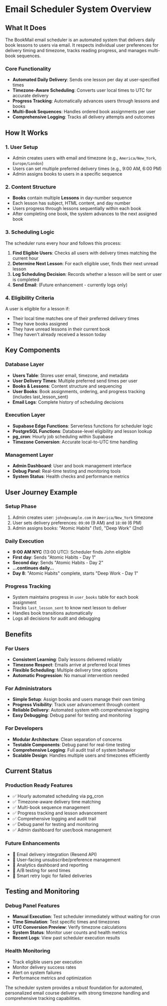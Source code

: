 # Email Scheduler System Overview

## What It Does

The BookMail email scheduler is an automated system that delivers daily book lessons to users via email. It respects individual user preferences for delivery timing and timezone, tracks reading progress, and manages multi-book sequences.

### Core Functionality

- **Automated Daily Delivery**: Sends one lesson per day at user-specified times
- **Timezone-Aware Scheduling**: Converts user local times to UTC for accurate delivery
- **Progress Tracking**: Automatically advances users through lessons and books
- **Multi-Book Sequences**: Handles ordered book assignments per user
- **Comprehensive Logging**: Tracks all delivery attempts and outcomes

## How It Works

### 1. User Setup
- Admin creates users with email and timezone (e.g., `America/New_York`, `Europe/London`)
- Users can set multiple preferred delivery times (e.g., 9:00 AM, 6:00 PM)
- Admin assigns books to users in a specific sequence

### 2. Content Structure
- **Books** contain multiple **Lessons** in day-number sequence
- Each lesson has subject, HTML content, and day number
- Users progress through lessons sequentially within each book
- After completing one book, the system advances to the next assigned book

### 3. Scheduling Logic
The scheduler runs every hour and follows this process:

1. **Find Eligible Users**: Checks all users with delivery times matching the current hour
2. **Determine Next Lesson**: For each eligible user, finds their next unread lesson
3. **Log Scheduling Decision**: Records whether a lesson will be sent or user is completed
4. **Send Email**: (Future enhancement - currently logs only)

### 4. Eligibility Criteria
A user is eligible for a lesson if:
- Their local time matches one of their preferred delivery times
- They have books assigned
- They have unread lessons in their current book
- They haven't already received a lesson today

## Key Components

### Database Layer
- **Users Table**: Stores user email, timezone, and metadata
- **User Delivery Times**: Multiple preferred send times per user
- **Books & Lessons**: Content structure and sequencing
- **User Books**: Book assignments, ordering, and progress tracking (includes last_lesson_sent)
- **Email Logs**: Complete history of scheduling decisions

### Execution Layer
- **Supabase Edge Functions**: Serverless functions for scheduler logic
- **PostgreSQL Functions**: Database-level eligibility and lesson lookup
- **pg_cron**: Hourly job scheduling within Supabase
- **Timezone Conversion**: Accurate local-to-UTC time handling

### Management Layer
- **Admin Dashboard**: User and book management interface
- **Debug Panel**: Real-time testing and monitoring tools
- **System Status**: Health checks and performance metrics

## User Journey Example

### Setup Phase
1. Admin creates user: `john@example.com` in `America/New_York` timezone
2. User sets delivery preferences: `09:00` (9 AM) and `18:00` (6 PM)
3. Admin assigns books: "Atomic Habits" (1st), "Deep Work" (2nd)

### Daily Execution
- **9:00 AM NYC** (13:00 UTC): Scheduler finds John eligible
- **First day**: Sends "Atomic Habits - Day 1"
- **Second day**: Sends "Atomic Habits - Day 2"
- **...continues daily...**
- **Day 8**: "Atomic Habits" complete, starts "Deep Work - Day 1"

### Progress Tracking
- System maintains progress in `user_books` table for each book assignment
- Tracks `last_lesson_sent` to know next lesson to deliver
- Handles book transitions automatically
- Logs all decisions for audit and debugging

## Benefits

### For Users
- **Consistent Learning**: Daily lessons delivered reliably
- **Timezone Respect**: Emails arrive at preferred local times
- **Flexible Scheduling**: Multiple delivery time options
- **Automatic Progression**: No manual intervention needed

### For Administrators
- **Simple Setup**: Assign books and users manage their own timing
- **Progress Visibility**: Track user advancement through content
- **Reliable Delivery**: Automated system with comprehensive logging
- **Easy Debugging**: Debug panel for testing and monitoring

### For Developers
- **Modular Architecture**: Clean separation of concerns
- **Testable Components**: Debug panel for real-time testing
- **Comprehensive Logging**: Full audit trail of system behavior
- **Scalable Design**: Handles multiple users and timezones efficiently

## Current Status

### Production Ready Features
- ✅ Hourly automated scheduling via pg_cron
- ✅ Timezone-aware delivery time matching
- ✅ Multi-book sequence management
- ✅ Progress tracking and lesson advancement
- ✅ Comprehensive logging and audit trail
- ✅ Debug panel for testing and monitoring
- ✅ Admin dashboard for user/book management

### Future Enhancements
- 🔄 Email delivery integration (Resend API)
- 🔄 User-facing unsubscribe/preference management
- 🔄 Analytics dashboard and reporting
- 🔄 A/B testing for send times
- 🔄 Smart retry logic for failed deliveries

## Testing and Monitoring

### Debug Panel Features
- **Manual Execution**: Test scheduler immediately without waiting for cron
- **Time Simulation**: Test specific times and timezones
- **UTC Conversion Preview**: Verify timezone calculations
- **System Status**: Monitor user counts and health metrics
- **Recent Logs**: View past scheduler execution results

### Health Monitoring
- Track eligible users per execution
- Monitor delivery success rates
- Alert on system failures
- Performance metrics and optimization

The scheduler system provides a robust foundation for automated, personalized email course delivery with strong timezone handling and comprehensive tracking capabilities.
